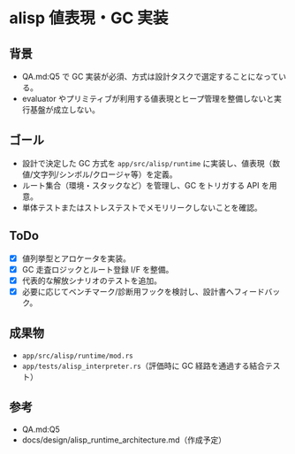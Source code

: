 # alisp 値表現・GC 実装

## 背景
- QA.md:Q5 で GC 実装が必須、方式は設計タスクで選定することになっている。
- evaluator やプリミティブが利用する値表現とヒープ管理を整備しないと実行基盤が成立しない。

## ゴール
- 設計で決定した GC 方式を `app/src/alisp/runtime` に実装し、値表現（数値/文字列/シンボル/クロージャ等）を定義。
- ルート集合（環境・スタックなど）を管理し、GC をトリガする API を用意。
- 単体テストまたはストレステストでメモリリークしないことを確認。

## ToDo
- [x] 値列挙型とアロケータを実装。
- [x] GC 走査ロジックとルート登録 I/F を整備。
- [x] 代表的な解放シナリオのテストを追加。
- [x] 必要に応じてベンチマーク/診断用フックを検討し、設計書へフィードバック。

## 成果物
- `app/src/alisp/runtime/mod.rs`
- `app/tests/alisp_interpreter.rs`（評価時に GC 経路を通過する結合テスト）

## 参考
- QA.md:Q5
- docs/design/alisp_runtime_architecture.md（作成予定）
